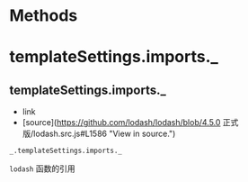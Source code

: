# Methods

# templateSettings.imports._

## templateSettings.imports._

*   link
*   [source](https://github.com/lodash/lodash/blob/4.5.0 正式版/lodash.src.js#L1586 "View in source.")

```
_.templateSettings.imports._ 
```

`lodash` 函数的引用
